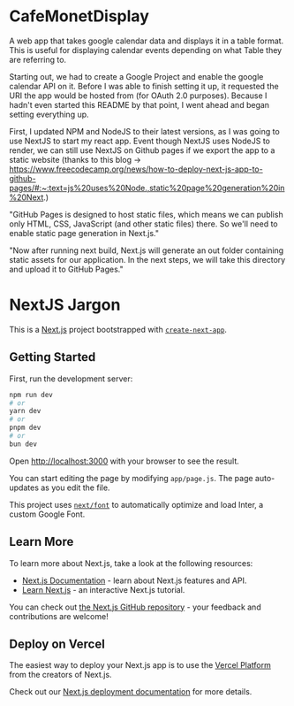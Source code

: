 # CafeMonetDisplay
A web app that takes google calendar data and displays it in a table format. This is useful for displaying calendar events depending on what Table they are referring to.


Starting out, we had to create a Google Project and enable the google calendar API on it. Before I was able to finish setting it up, it requested the URI the app would be hosted from (for OAuth 2.0 purposes). Because I hadn't even started this README by that point, I went ahead and began setting everything up.

First, I updated NPM and NodeJS to their latest versions, as I was going to use NextJS to start my react app. Event though NextJS uses NodeJS to render, we can still use NextJS on Github pages if we export the app to a static website (thanks to this blog -> https://www.freecodecamp.org/news/how-to-deploy-next-js-app-to-github-pages/#:~:text=js%20uses%20Node.,static%20page%20generation%20in%20Next.)

"GitHub Pages is designed to host static files, which means we can publish only HTML, CSS, JavaScript (and other static files) there. So we'll need to enable static page generation in Next.js."

"Now after running next build, Next.js will generate an out folder containing static assets for our application. In the next steps, we will take this directory and upload it to GitHub Pages."

# NextJS Jargon
This is a [Next.js](https://nextjs.org/) project bootstrapped with [`create-next-app`](https://github.com/vercel/next.js/tree/canary/packages/create-next-app).

## Getting Started

First, run the development server:

```bash
npm run dev
# or
yarn dev
# or
pnpm dev
# or
bun dev
```

Open [http://localhost:3000](http://localhost:3000) with your browser to see the result.

You can start editing the page by modifying `app/page.js`. The page auto-updates as you edit the file.

This project uses [`next/font`](https://nextjs.org/docs/basic-features/font-optimization) to automatically optimize and load Inter, a custom Google Font.

## Learn More

To learn more about Next.js, take a look at the following resources:

- [Next.js Documentation](https://nextjs.org/docs) - learn about Next.js features and API.
- [Learn Next.js](https://nextjs.org/learn) - an interactive Next.js tutorial.

You can check out [the Next.js GitHub repository](https://github.com/vercel/next.js/) - your feedback and contributions are welcome!

## Deploy on Vercel

The easiest way to deploy your Next.js app is to use the [Vercel Platform](https://vercel.com/new?utm_medium=default-template&filter=next.js&utm_source=create-next-app&utm_campaign=create-next-app-readme) from the creators of Next.js.

Check out our [Next.js deployment documentation](https://nextjs.org/docs/deployment) for more details.
